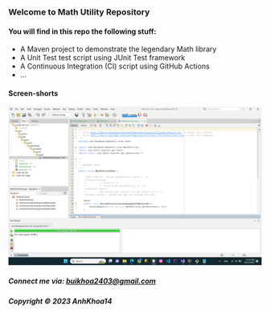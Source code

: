 ### Welcome to Math Utility Repository

#### You will find in this repo the following stuff:

* A Maven project to demonstrate the legendary Math library
* A Unit Test test script using JUnit Test framework
* A Continuous Integration (CI) script using GitHub Actions
* ...

#### Screen-shorts
![JUnit test script](https://github.com/AnhKhoa14/math-ulti-mvn/blob/main/screenshots/test%20script%20with%20junit.png)

##### Connect me via: buikhoa2403@gmail.com

##### Copyright &#169; 2023 AnhKhoa14